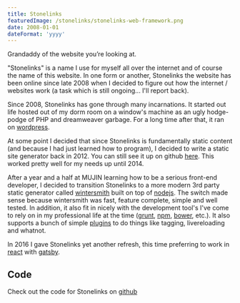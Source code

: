 ```yaml
---
title: Stonelinks
featuredImage: /stonelinks/stonelinks-web-framework.png
date: 2008-01-01
dateFormat: 'yyyy'
---
```


Grandaddy of the website you’re looking at.

"Stonelinks" is a name I use for myself all over the internet and of course the name of this website. In one form or another, Stonelinks the website has been online since late 2008 when I decided to figure out how the internet / websites work (a task which is still ongoing... I'll report back).

Since 2008, Stonelinks has gone through many incarnations. It started out life hosted out of my dorm room on a window's machine as an ugly hodge-podge of PHP and dreamweaver garbage. For a long time after that, it ran on [wordpress](https://wordpress.org/).

At some point I decided that since Stonelinks is fundamentally static content (and because I had just learned how to program), I decided to write a static site generator back in 2012. You can still see it up on github [here](https://github.com/Stonelinks/stonelinks.org). This worked pretty well for my needs up until 2014.

After a year and a half at MUJIN learning how to be a serious front-end developer, I decided to transition Stonelinks to a more modern 3rd party static generator called [wintersmith](http://wintersmith.io/) built on top of [nodejs](http://nodejs.org/). The switch made sense because wintersmith was fast, feature complete, simple and well tested. In addition, it also fit in nicely with the development tool's I've come to rely on in my professional life at the time ([grunt](http://gruntjs.com/), [npm](https://www.npmjs.org/), [bower](http://bower.io/), etc.). It also supports a bunch of simple [plugins](https://github.com/jnordberg/wintersmith/wiki/Plugins) to do things like tagging, livereloading and whatnot.

In 2016 I gave Stonelinks yet another refresh, this time preferring to work in [react](https://facebook.github.io/react/) with [gatsby](https://github.com/gatsbyjs/gatsby).

## Code

Check out the code for Stonelinks on [github](https://github.com/Stonelinks/stonelinks.github.io)

